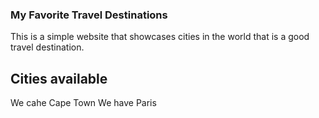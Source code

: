 ### My Favorite Travel Destinations

This is a simple website that showcases cities in the world that is a good travel destination.

## Cities available
We cahe Cape Town
We have Paris
